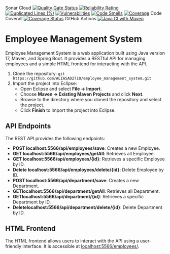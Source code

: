 Sonar Cloud [![Quality Gate Status](https://sonarcloud.io/api/project_badges/measure?project=ALIASAD2710_employee_management_system&metric=alert_status)](https://sonarcloud.io/summary/new_code?id=ALIASAD2710_employee_management_system)
[![Reliability Rating](https://sonarcloud.io/api/project_badges/measure?project=ALIASAD2710_employee_management_system&metric=reliability_rating)](https://sonarcloud.io/summary/new_code?id=ALIASAD2710_employee_management_system)
[![Duplicated Lines (%)](https://sonarcloud.io/api/project_badges/measure?project=ALIASAD2710_employee_management_system&metric=duplicated_lines_density)](https://sonarcloud.io/summary/new_code?id=ALIASAD2710_employee_management_system)
[![Vulnerabilities](https://sonarcloud.io/api/project_badges/measure?project=ALIASAD2710_employee_management_system&metric=vulnerabilities)](https://sonarcloud.io/summary/new_code?id=ALIASAD2710_employee_management_system)
[![Code Smells](https://sonarcloud.io/api/project_badges/measure?project=ALIASAD2710_employee_management_system&metric=code_smells)](https://sonarcloud.io/summary/new_code?id=ALIASAD2710_employee_management_system)
[![Coverage](https://sonarcloud.io/api/project_badges/measure?project=ALIASAD2710_employee_management_system&metric=coverage)](https://sonarcloud.io/summary/new_code?id=ALIASAD2710_employee_management_system)
Code Coverall [![Coverage Status](https://coveralls.io/repos/github/ALIASAD2710/employee_management_system/badge.svg?branch=main)](https://coveralls.io/github/ALIASAD2710/employee_management_system?branch=main)
GitHub Actions [![Java CI with Maven](https://github.com/ALIASAD2710/employee_management_system/actions/workflows/maven-publish.yml/badge.svg)](https://github.com/ALIASAD2710/employee_management_system/actions/workflows/maven-publish.yml)

<h1>Employee Management System</h1>

<p>Employee Management System is a web application built using Java version 17, Maven, and Spring Boot. It provides a RESTful API for managing employees and a simple HTML frontend for interacting with the API.</p>

<ol>
  <li>Clone the repository: <code>git https://github.com/ALIASAD2710/employee_management_system.git</code></li>
  <li>Import the project into Eclipse:
    <ul>
      <li>Open Eclipse and select <strong>File -> Import</strong>.</li>
      <li>Choose <strong>Maven -> Existing Maven Projects</strong> and click <strong>Next</strong>.</li>
      <li>Browse to the directory where you cloned the repository and select the project.</li>
      <li>Click <strong>Finish</strong> to import the project into Eclipse.</li>
    </ul>
  </li>
 </ol>
<h2>API Endpoints</h2>

<p>The REST API provides the following endpoints:</p>


<ul>
  <li><strong>POST localhost:5566/api/employees/save</strong>: Creates a new Employee.</li>
<li><strong>GET localhost:5566/api/employees/getAll</strong>: Retrieves all Employee.</li>
<li><strong>GET localhost:5566/api/employees/{id}</strong>: Retrieves a specific Employee by ID.</li>
<li><strong>Delete localhost:5566/api/employees/delete/{id}</strong>: Delete Employee by ID.</li>
<li><strong>POST localhost:5566/api/department/save</strong>: Creates a new Department.</li>
<li><strong>GETlocalhost:5566/api/department/getAll</strong>: Retrieves all Department.</li>
<li><strong>GETlocalhost:5566/api/department/{id}</strong>: Retrieves a specific Department by ID.</li>
<li><strong>Deletelocalhost:5566/api/department/delete/{id}</strong>: Delete Department by ID.</li>
</ul>


<h2>HTML Frontend</h2>

<p>The HTML frontend allows users to interact with the API using a user-friendly interface. It is accessible at <a href="localhost:5566/employees/">localhost:5566/employees/</a>.</p>


